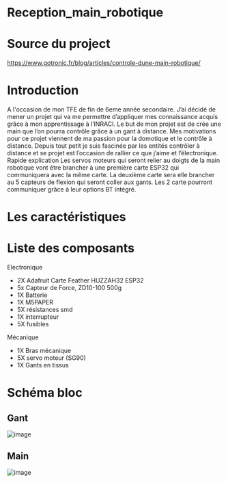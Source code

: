 # Reception_main_robotique

# Source du project
https://www.gotronic.fr/blog/articles/controle-dune-main-robotique/
# Introduction 
 
A l'occasion de mon TFE de fin de 6eme année secondaire. J’ai décidé de mener un projet qui va me permettre d’appliquer mes connaissance acquis grâce à mon apprentissage à l’INRACI. 
Le but de mon projet est de crée une main que l’on pourra contrôle grâce à un gant à distance. 
Mes motivations pour ce projet viennent de ma passion pour la domotique et le contrôle à distance. 
Depuis tout petit je suis fascinée par les entités contrôler à distance et se projet est l’occasion de rallier ce que j’aime et l’électronique. 
Rapide explication
Les servos moteurs qui seront relier au doigts de la main robotique vont être brancher à une première carte ESP32 qui communiquera avec la même carte. La deuxième carte sera elle brancher au 5 capteurs de flexion qui seront coller aux gants. Les 2 carte pourront communiquer grâce à leur options BT intégré.  
  
# Les caractéristiques 

 
# Liste des composants 
Electronique 

 - 2X Adafruit Carte Feather HUZZAH32 ESP32        
 - 5x Capteur de Force, ZD10-100 500g 
 - 1X Batterie
 - 1X M5PAPER
 - 5X résistances smd
 - 1X interrupteur
 - 5X fusibles
  
Mécanique 

- 1X Bras mécanique  
- 5X servo moteur (SG90) 
- 1X Gants en tissus  

# Schéma bloc
## Gant
![image](https://github.com/Daoud1190/reception_moteur_2024/assets/146357859/56ece4cd-7237-44d4-9772-9759d0045244)
## Main
![image](https://github.com/Daoud1190/reception_moteur_2024/assets/146357859/6e3d5bc1-0683-43b9-865e-6b1bd5fd6e86)

